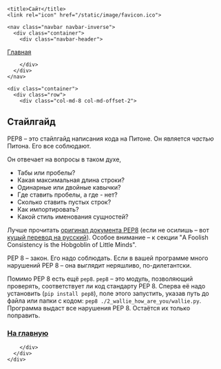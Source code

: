 <!DOCTYPE html>
<html>
  <head>
    <meta charset="utf-8">
    <meta http-equiv="X-UA-Compatible" content="IE=edge">
    <meta name="viewport" content="width=device-width, initial-scale=1">
    <meta name="description" content="">
    <meta name="author" content="">

    <title>Сайт</title>
    <link rel="icon" href="/static/image/favicon.ico">
<!-- Bootstrap core CSS -->
<link href="/static/css/bootstrap.min.css" rel="stylesheet">

<!-- IE10 viewport hack for Surface/desktop Windows 8 bug -->
<link href="/static/css/ie10-viewport-bug-workaround.css" rel="stylesheet">

<!-- Custom styles for this template -->
<link href="/static/css/jumbotron.css" rel="stylesheet">

<!-- Just for debugging purposes. Don't actually copy these 2 lines! -->
<!--[if lt IE 9]><script src="/static/js/ie8-responsive-file-warning.js"></script><![endif]-->
<script src="/static/js/ie-emulation-modes-warning.js"></script>


<!-- HTML5 shim and Respond.js for IE8 support of HTML5 elements and media queries -->
<!--[if lt IE 9]>
  <script src="/static/js/html5shiv.min.js"></script>
  <script src="/static/js/respond.min.js"></script>
<![endif]-->

<!-- Bootstrap core JavaScript
================================================== -->
<!-- Placed at the end of the document so the pages load faster -->
<script src="/static/js/jquery.min.js"></script>
<script src="/static/js/bootstrap.min.js"></script>
<!-- IE10 viewport hack for Surface/desktop Windows 8 bug -->
<script src="/static/js/ie10-viewport-bug-workaround.js"></script>

  </head>

  <body style="padding-top:0px;">

    <nav class="navbar navbar-inverse">
      <div class="container">
        <div class="navbar-header">
          
  <a class="navbar-brand" href="/index.html">Главная</a>

        </div>
      </div>
    </nav>

    <div class="container">
      <div class="row">
        <div class="col-md-8 col-md-offset-2">
          
  <h2>Стайлгайд</h2>
  <p>PEP8 – это стайлгайд написания кода на Питоне. Он является <em>частью</em> Питона. Его все соблюдают.</p>
<p>Он отвечает на вопросы в таком духе,</p>
<ul>
<li>Табы или пробелы?</li>
<li>Какая максимальная длина строки?</li>
<li>Одинарные или двойные кавычки?</li>
<li>Где ставить пробелы, а где - нет?</li>
<li>Сколько ставить пустых строк?</li>
<li>Как импортировать?</li>
<li>Какой стиль именования сущностей?</li>
</ul>
<p>Лучше прочитать 
<a href="https://www.python.org/dev/peps/pep-0008/">оригинал документа PEP8</a> (если не осилишь – вот
<a href="http://defpython.ru/pep8">куцый перевод на русский</a>). Особое внимание – 
к секции "A Foolish Consistency is the Hobgoblin of Little Minds".</p>
<p>PEP 8 – закон. Его надо соблюдать. Если в вашей программе много нарушений PEP 8 – она выглядит неряшливо,
по-дилетантски.</p>
<p>Помимо PEP 8 есть ещё <code>pep8</code>. <code>pep8</code> – это модуль, позволяющий проверять, соответствует ли код стандарту PEP 8.
Сперва её надо установить (<code>pip install pep8</code>), поле этого запустить, указав путь до файла или папки с кодом:
<code>pep8 ./2_wallie_how_are_you/wallie.py</code>. Программа выдаст все нарушения PEP 8. Остаётся их только поправить.</p>
  <h3><a href="/index.html">На главную</a></h3>

        </div>
      </div>
    </div>

  </body>
</html>